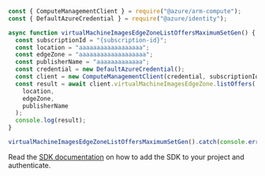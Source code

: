 ```javascript
const { ComputeManagementClient } = require("@azure/arm-compute");
const { DefaultAzureCredential } = require("@azure/identity");

async function virtualMachineImagesEdgeZoneListOffersMaximumSetGen() {
  const subscriptionId = "{subscription-id}";
  const location = "aaaaaaaaaaaaaaaaaa";
  const edgeZone = "aaaaaaaaaaaaaaaaaaa";
  const publisherName = "aaaaaaaaaaaaa";
  const credential = new DefaultAzureCredential();
  const client = new ComputeManagementClient(credential, subscriptionId);
  const result = await client.virtualMachineImagesEdgeZone.listOffers(
    location,
    edgeZone,
    publisherName
  );
  console.log(result);
}

virtualMachineImagesEdgeZoneListOffersMaximumSetGen().catch(console.error);
```

Read the [SDK documentation](https://github.com/Azure/azure-sdk-for-js/blob/%40azure%2Farm-compute_17.3.1/sdk/compute/arm-compute/README.md) on how to add the SDK to your project and authenticate.
